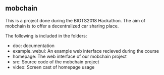 ## mobchain
This is a project done during the BIOTS2018 Hackathon. The aim of mobchain is to offer a decentralized car sharing place.

The following is included in the folders:

* doc:            documentation
* example_webui:  An example web interface recieved during the course
* homepage:       The web interface of our mobchain project
* src:            Source code of the mobchain project
* video:          Screen cast of homepage usage

